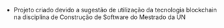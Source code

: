 * Projeto criado devido a sugestão de utilização da tecnologia blockchain na disciplina de Construção de Software do Mestrado da UN
